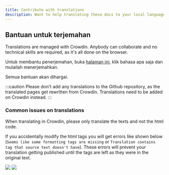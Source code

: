 ```yaml
---
title: Contribute with translations
description: Want to help translating these docs to your local language?
---
```


## Bantuan untuk terjemahan

Translations are managed with Crowdin. Anybody can collaborate and no technical skills are required, as it's all done on the browser.

Untuk membantu penerjemahan, buka [halaman ini](https://crowdin.com/project/docsstacksco), klik bahasa apa saja dan mulailah menerjemahkan.

Semua bantuan akan dihargai.

:::caution
Please don't add any translations to the Github repository, as the translated pages get rewritten from Crowdin. Translations need to be added on Crowdin instead.
:::

### Common issues on translations

When translating in Crowdin, please only translate the texts and not the html code.

If you accidentally modify the html tags you will get errors like shown below (`Seems like some formatting tags are missing` or `Translation contains tag that source text doesn't have`). These errors will prevent your translation getting published until the tags are left as they were in the original text.

![](/img/crowdin-qa-issue-formatting_tags_missing.png) ![](/img/crowdin-qa-issue-tag_source.png)
